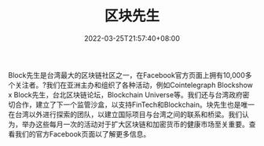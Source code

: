 ﻿---
weight: 
title: "区块先生"
description: "区块先生 Mr. Block 号称区块链与比特币的导师，是台湾数一数二的区块链平台，主要在负责教育和传导区块链和加密货币的相关知识，透过区块先生的 Facebook 粉丝群，以直播、文字及..."
date: 2022-03-25T21:57:40+08:00
lastmod: 2022-03-25T16:45:40+08:00
draft: false
authors: ["Metabd"]
featuredImage: "qukuaixiansheng.jpg"
link: ""
tags: ["元宇宙资讯","区块先生"]
categories: ["navigation"]
navigation: ["元宇宙资讯"]
lightgallery: true
toc: true
pinned: false
recommend: false
recommend1: false
---
Block先生是台湾最大的区块链社区之一，在Facebook官方页面上拥有10,000多个关注者。?我们在亚洲主办和组织了各种活动，例如Cointelegraph Blockshow x Block先生，台北区块链论坛，Blockchain Universe等。我们还与台湾政府密切合作，建立了下一个监管沙盒，以支持FinTech和Blockchain。块先生也是唯一在台湾以外进行探索的团队，以建立国际项目与台湾之间的联系和桥梁。我们认为，举办这些每月一次的活动对于扩大区块链和加密货币的健康市场至关重要。查看我们的官方Facebook页面以了解更多信息。
